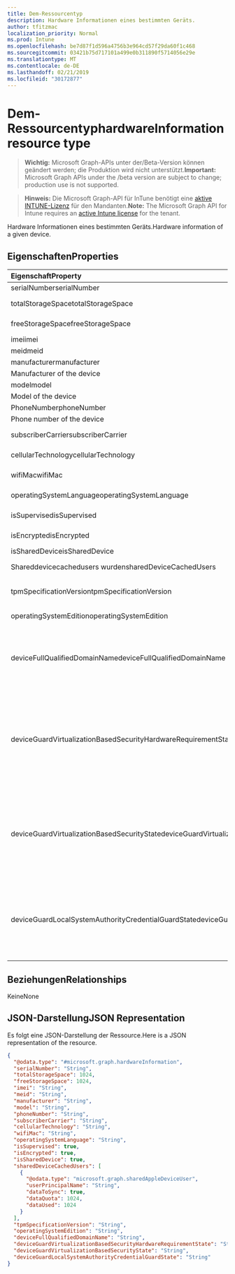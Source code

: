 ```yaml
---
title: Dem-Ressourcentyp
description: Hardware Informationen eines bestimmten Geräts.
author: tfitzmac
localization_priority: Normal
ms.prod: Intune
ms.openlocfilehash: be7d87f1d596a4756b3e964cd57f29da60f1c468
ms.sourcegitcommit: 03421b75d717101a499e0b311890f5714056e29e
ms.translationtype: MT
ms.contentlocale: de-DE
ms.lasthandoff: 02/21/2019
ms.locfileid: "30172877"
---
```

# <a name="hardwareinformation-resource-type"></a><span data-ttu-id="55b33-103">Dem-Ressourcentyp</span><span class="sxs-lookup"><span data-stu-id="55b33-103">hardwareInformation resource type</span></span>

> <span data-ttu-id="55b33-104">**Wichtig:** Microsoft Graph-APIs unter der/Beta-Version können geändert werden; die Produktion wird nicht unterstützt.</span><span class="sxs-lookup"><span data-stu-id="55b33-104">**Important:** Microsoft Graph APIs under the /beta version are subject to change; production use is not supported.</span></span>

> <span data-ttu-id="55b33-105">**Hinweis:** Die Microsoft Graph-API für InTune benötigt eine [aktive INTUNE-Lizenz](https://go.microsoft.com/fwlink/?linkid=839381) für den Mandanten.</span><span class="sxs-lookup"><span data-stu-id="55b33-105">**Note:** The Microsoft Graph API for Intune requires an [active Intune license](https://go.microsoft.com/fwlink/?linkid=839381) for the tenant.</span></span>

<span data-ttu-id="55b33-106">Hardware Informationen eines bestimmten Geräts.</span><span class="sxs-lookup"><span data-stu-id="55b33-106">Hardware information of a given device.</span></span>

## <a name="properties"></a><span data-ttu-id="55b33-107">Eigenschaften</span><span class="sxs-lookup"><span data-stu-id="55b33-107">Properties</span></span>
|<span data-ttu-id="55b33-108">Eigenschaft</span><span class="sxs-lookup"><span data-stu-id="55b33-108">Property</span></span>|<span data-ttu-id="55b33-109">Typ</span><span class="sxs-lookup"><span data-stu-id="55b33-109">Type</span></span>|<span data-ttu-id="55b33-110">Beschreibung</span><span class="sxs-lookup"><span data-stu-id="55b33-110">Description</span></span>|
|:---|:---|:---|
|<span data-ttu-id="55b33-111">serialNumber</span><span class="sxs-lookup"><span data-stu-id="55b33-111">serialNumber</span></span>|<span data-ttu-id="55b33-112">Zeichenfolge</span><span class="sxs-lookup"><span data-stu-id="55b33-112">String</span></span>|<span data-ttu-id="55b33-113">Seriennummer.</span><span class="sxs-lookup"><span data-stu-id="55b33-113">Serial number.</span></span>|
|<span data-ttu-id="55b33-114">totalStorageSpace</span><span class="sxs-lookup"><span data-stu-id="55b33-114">totalStorageSpace</span></span>|<span data-ttu-id="55b33-115">Int64</span><span class="sxs-lookup"><span data-stu-id="55b33-115">Int64</span></span>|<span data-ttu-id="55b33-116">Der gesamte Speicherplatz des Geräts.</span><span class="sxs-lookup"><span data-stu-id="55b33-116">Total storage space of the device.</span></span>|
|<span data-ttu-id="55b33-117">freeStorageSpace</span><span class="sxs-lookup"><span data-stu-id="55b33-117">freeStorageSpace</span></span>|<span data-ttu-id="55b33-118">Int64</span><span class="sxs-lookup"><span data-stu-id="55b33-118">Int64</span></span>|<span data-ttu-id="55b33-119">Freier Speicherplatz des Geräts.</span><span class="sxs-lookup"><span data-stu-id="55b33-119">Free storage space of the device.</span></span>|
|<span data-ttu-id="55b33-120">imei</span><span class="sxs-lookup"><span data-stu-id="55b33-120">imei</span></span>|<span data-ttu-id="55b33-121">Zeichenfolge</span><span class="sxs-lookup"><span data-stu-id="55b33-121">String</span></span>|<span data-ttu-id="55b33-122">IMEI</span><span class="sxs-lookup"><span data-stu-id="55b33-122">IMEI</span></span>|
|<span data-ttu-id="55b33-123">meid</span><span class="sxs-lookup"><span data-stu-id="55b33-123">meid</span></span>|<span data-ttu-id="55b33-124">Zeichenfolge</span><span class="sxs-lookup"><span data-stu-id="55b33-124">String</span></span>|<span data-ttu-id="55b33-125">MEID</span><span class="sxs-lookup"><span data-stu-id="55b33-125">MEID</span></span>|
|<span data-ttu-id="55b33-126">manufacturer</span><span class="sxs-lookup"><span data-stu-id="55b33-126">manufacturer</span></span>|<span data-ttu-id="55b33-127">Zeichenfolge</span><span class="sxs-lookup"><span data-stu-id="55b33-127">String</span></span>|<span data-ttu-id="55b33-128">Hersteller des Geräts.
</span><span class="sxs-lookup"><span data-stu-id="55b33-128">Manufacturer of the device</span></span>|
|<span data-ttu-id="55b33-129">model</span><span class="sxs-lookup"><span data-stu-id="55b33-129">model</span></span>|<span data-ttu-id="55b33-130">Zeichenfolge</span><span class="sxs-lookup"><span data-stu-id="55b33-130">String</span></span>|<span data-ttu-id="55b33-131">Modell des Geräts.
</span><span class="sxs-lookup"><span data-stu-id="55b33-131">Model of the device</span></span>|
|<span data-ttu-id="55b33-132">PhoneNumber</span><span class="sxs-lookup"><span data-stu-id="55b33-132">phoneNumber</span></span>|<span data-ttu-id="55b33-133">String</span><span class="sxs-lookup"><span data-stu-id="55b33-133">String</span></span>|<span data-ttu-id="55b33-134">Telefonnummer des Geräts.
</span><span class="sxs-lookup"><span data-stu-id="55b33-134">Phone number of the device</span></span>|
|<span data-ttu-id="55b33-135">subscriberCarrier</span><span class="sxs-lookup"><span data-stu-id="55b33-135">subscriberCarrier</span></span>|<span data-ttu-id="55b33-136">Zeichenfolge</span><span class="sxs-lookup"><span data-stu-id="55b33-136">String</span></span>|<span data-ttu-id="55b33-137">Teilnehmernetzbetreiber des Geräts</span><span class="sxs-lookup"><span data-stu-id="55b33-137">Subscriber carrier of the device</span></span>|
|<span data-ttu-id="55b33-138">cellularTechnology</span><span class="sxs-lookup"><span data-stu-id="55b33-138">cellularTechnology</span></span>|<span data-ttu-id="55b33-139">Zeichenfolge</span><span class="sxs-lookup"><span data-stu-id="55b33-139">String</span></span>|<span data-ttu-id="55b33-140">Mobilfunktechnologie des Geräts</span><span class="sxs-lookup"><span data-stu-id="55b33-140">Cellular technology of the device</span></span>|
|<span data-ttu-id="55b33-141">wifiMac</span><span class="sxs-lookup"><span data-stu-id="55b33-141">wifiMac</span></span>|<span data-ttu-id="55b33-142">Zeichenfolge</span><span class="sxs-lookup"><span data-stu-id="55b33-142">String</span></span>|<span data-ttu-id="55b33-143">WiFi-MAC-Adresse des Geräts</span><span class="sxs-lookup"><span data-stu-id="55b33-143">WiFi MAC address of the device</span></span>|
|<span data-ttu-id="55b33-144">operatingSystemLanguage</span><span class="sxs-lookup"><span data-stu-id="55b33-144">operatingSystemLanguage</span></span>|<span data-ttu-id="55b33-145">Zeichenfolge</span><span class="sxs-lookup"><span data-stu-id="55b33-145">String</span></span>|<span data-ttu-id="55b33-146">Betriebssystemsprache des Geräts</span><span class="sxs-lookup"><span data-stu-id="55b33-146">Operating system language of the device</span></span>|
|<span data-ttu-id="55b33-147">isSupervised</span><span class="sxs-lookup"><span data-stu-id="55b33-147">isSupervised</span></span>|<span data-ttu-id="55b33-148">Boolean</span><span class="sxs-lookup"><span data-stu-id="55b33-148">Boolean</span></span>|<span data-ttu-id="55b33-149">Überwachter Modus des Geräts</span><span class="sxs-lookup"><span data-stu-id="55b33-149">Supervised mode of the device</span></span>|
|<span data-ttu-id="55b33-150">isEncrypted</span><span class="sxs-lookup"><span data-stu-id="55b33-150">isEncrypted</span></span>|<span data-ttu-id="55b33-151">Boolean</span><span class="sxs-lookup"><span data-stu-id="55b33-151">Boolean</span></span>|<span data-ttu-id="55b33-152">Verschlüsselungsstatus des Geräts</span><span class="sxs-lookup"><span data-stu-id="55b33-152">Encryption status of the device</span></span>|
|<span data-ttu-id="55b33-153">isSharedDevice</span><span class="sxs-lookup"><span data-stu-id="55b33-153">isSharedDevice</span></span>|<span data-ttu-id="55b33-154">Boolean</span><span class="sxs-lookup"><span data-stu-id="55b33-154">Boolean</span></span>|<span data-ttu-id="55b33-155">FreigeGebenes iPad</span><span class="sxs-lookup"><span data-stu-id="55b33-155">Shared iPad</span></span>|
|<span data-ttu-id="55b33-156">Shareddevicecachedusers wurden</span><span class="sxs-lookup"><span data-stu-id="55b33-156">sharedDeviceCachedUsers</span></span>|<span data-ttu-id="55b33-157">[sharedAppleDeviceUser](../resources/intune-devices-sharedappledeviceuser.md) -Sammlung</span><span class="sxs-lookup"><span data-stu-id="55b33-157">[sharedAppleDeviceUser](../resources/intune-devices-sharedappledeviceuser.md) collection</span></span>|<span data-ttu-id="55b33-158">Alle Benutzer auf dem freigegebenen Apple-Gerät</span><span class="sxs-lookup"><span data-stu-id="55b33-158">All users on the shared Apple device</span></span>|
|<span data-ttu-id="55b33-159">tpmSpecificationVersion</span><span class="sxs-lookup"><span data-stu-id="55b33-159">tpmSpecificationVersion</span></span>|<span data-ttu-id="55b33-160">Zeichenfolge</span><span class="sxs-lookup"><span data-stu-id="55b33-160">String</span></span>|<span data-ttu-id="55b33-161">Zeichenfolge, die die Spezifikationsversion angibt.</span><span class="sxs-lookup"><span data-stu-id="55b33-161">String that specifies the specification version.</span></span>|
|<span data-ttu-id="55b33-162">operatingSystemEdition</span><span class="sxs-lookup"><span data-stu-id="55b33-162">operatingSystemEdition</span></span>|<span data-ttu-id="55b33-163">Zeichenfolge</span><span class="sxs-lookup"><span data-stu-id="55b33-163">String</span></span>|<span data-ttu-id="55b33-164">Zeichenfolge, die die OS-Edition angibt.</span><span class="sxs-lookup"><span data-stu-id="55b33-164">String that specifies the OS edition.</span></span>|
|<span data-ttu-id="55b33-165">deviceFullQualifiedDomainName</span><span class="sxs-lookup"><span data-stu-id="55b33-165">deviceFullQualifiedDomainName</span></span>|<span data-ttu-id="55b33-166">Zeichenfolge</span><span class="sxs-lookup"><span data-stu-id="55b33-166">String</span></span>|<span data-ttu-id="55b33-167">Gibt den vollqualifizierten Domänennamen des Geräts zurück (sofern vorhanden).</span><span class="sxs-lookup"><span data-stu-id="55b33-167">Returns the fully qualified domain name of the device (if any).</span></span> <span data-ttu-id="55b33-168">Wenn das Gerät nicht mit einer Domäne verbunden ist, wird eine leere Zeichenfolge zurückgegeben.</span><span class="sxs-lookup"><span data-stu-id="55b33-168">If the device is not domain-joined, it returns an empty string.</span></span> |
|<span data-ttu-id="55b33-169">deviceGuardVirtualizationBasedSecurityHardwareRequirementState</span><span class="sxs-lookup"><span data-stu-id="55b33-169">deviceGuardVirtualizationBasedSecurityHardwareRequirementState</span></span>|[<span data-ttu-id="55b33-170">deviceGuardVirtualizationBasedSecurityHardwareRequirementState</span><span class="sxs-lookup"><span data-stu-id="55b33-170">deviceGuardVirtualizationBasedSecurityHardwareRequirementState</span></span>](../resources/intune-devices-deviceguardvirtualizationbasedsecurityhardwarerequirementstate.md)|<span data-ttu-id="55b33-171">Virtualisierungs-basierter Sicherheitshardware-Anforderungsstatus.</span><span class="sxs-lookup"><span data-stu-id="55b33-171">Virtualization-based security hardware requirement status.</span></span> <span data-ttu-id="55b33-172">Mögliche Werte: `meetHardwareRequirements`, `secureBootRequired`, `dmaProtectionRequired`, `hyperVNotSupportedForGuestVM`, `hyperVNotAvailable`.</span><span class="sxs-lookup"><span data-stu-id="55b33-172">Possible values are: `meetHardwareRequirements`, `secureBootRequired`, `dmaProtectionRequired`, `hyperVNotSupportedForGuestVM`, `hyperVNotAvailable`.</span></span>|
|<span data-ttu-id="55b33-173">deviceGuardVirtualizationBasedSecurityState</span><span class="sxs-lookup"><span data-stu-id="55b33-173">deviceGuardVirtualizationBasedSecurityState</span></span>|[<span data-ttu-id="55b33-174">deviceGuardVirtualizationBasedSecurityState</span><span class="sxs-lookup"><span data-stu-id="55b33-174">deviceGuardVirtualizationBasedSecurityState</span></span>](../resources/intune-devices-deviceguardvirtualizationbasedsecuritystate.md)|<span data-ttu-id="55b33-175">Virtualisierungs-basierter Sicherheitsstatus.</span><span class="sxs-lookup"><span data-stu-id="55b33-175">Virtualization-based security status.</span></span> <span data-ttu-id="55b33-176">.</span><span class="sxs-lookup"><span data-stu-id="55b33-176"></span></span> <span data-ttu-id="55b33-177">Mögliche Werte sind: `running`, `rebootRequired`, `require64BitArchitecture`, `notLicensed`, `notConfigured`, `doesNotMeetHardwareRequirements` und `other`.</span><span class="sxs-lookup"><span data-stu-id="55b33-177">Possible values are: `running`, `rebootRequired`, `require64BitArchitecture`, `notLicensed`, `notConfigured`, `doesNotMeetHardwareRequirements`, `other`.</span></span>|
|<span data-ttu-id="55b33-178">deviceGuardLocalSystemAuthorityCredentialGuardState</span><span class="sxs-lookup"><span data-stu-id="55b33-178">deviceGuardLocalSystemAuthorityCredentialGuardState</span></span>|[<span data-ttu-id="55b33-179">deviceGuardLocalSystemAuthorityCredentialGuardState</span><span class="sxs-lookup"><span data-stu-id="55b33-179">deviceGuardLocalSystemAuthorityCredentialGuardState</span></span>](../resources/intune-devices-deviceguardlocalsystemauthoritycredentialguardstate.md)|<span data-ttu-id="55b33-180">Status der LSA-Anmeldeinformationen (Local System Authority).</span><span class="sxs-lookup"><span data-stu-id="55b33-180">Local System Authority (LSA) credential guard status.</span></span> <span data-ttu-id="55b33-181">.</span><span class="sxs-lookup"><span data-stu-id="55b33-181"></span></span> <span data-ttu-id="55b33-182">Mögliche Werte: `running`, `rebootRequired`, `notLicensed`, `notConfigured`, `virtualizationBasedSecurityNotRunning`.</span><span class="sxs-lookup"><span data-stu-id="55b33-182">Possible values are: `running`, `rebootRequired`, `notLicensed`, `notConfigured`, `virtualizationBasedSecurityNotRunning`.</span></span>|

## <a name="relationships"></a><span data-ttu-id="55b33-183">Beziehungen</span><span class="sxs-lookup"><span data-stu-id="55b33-183">Relationships</span></span>
<span data-ttu-id="55b33-184">Keine</span><span class="sxs-lookup"><span data-stu-id="55b33-184">None</span></span>

## <a name="json-representation"></a><span data-ttu-id="55b33-185">JSON-Darstellung</span><span class="sxs-lookup"><span data-stu-id="55b33-185">JSON Representation</span></span>
<span data-ttu-id="55b33-186">Es folgt eine JSON-Darstellung der Ressource.</span><span class="sxs-lookup"><span data-stu-id="55b33-186">Here is a JSON representation of the resource.</span></span>
<!-- {
  "blockType": "resource",
  "@odata.type": "microsoft.graph.hardwareInformation"
}
-->
``` json
{
  "@odata.type": "#microsoft.graph.hardwareInformation",
  "serialNumber": "String",
  "totalStorageSpace": 1024,
  "freeStorageSpace": 1024,
  "imei": "String",
  "meid": "String",
  "manufacturer": "String",
  "model": "String",
  "phoneNumber": "String",
  "subscriberCarrier": "String",
  "cellularTechnology": "String",
  "wifiMac": "String",
  "operatingSystemLanguage": "String",
  "isSupervised": true,
  "isEncrypted": true,
  "isSharedDevice": true,
  "sharedDeviceCachedUsers": [
    {
      "@odata.type": "microsoft.graph.sharedAppleDeviceUser",
      "userPrincipalName": "String",
      "dataToSync": true,
      "dataQuota": 1024,
      "dataUsed": 1024
    }
  ],
  "tpmSpecificationVersion": "String",
  "operatingSystemEdition": "String",
  "deviceFullQualifiedDomainName": "String",
  "deviceGuardVirtualizationBasedSecurityHardwareRequirementState": "String",
  "deviceGuardVirtualizationBasedSecurityState": "String",
  "deviceGuardLocalSystemAuthorityCredentialGuardState": "String"
}
```




